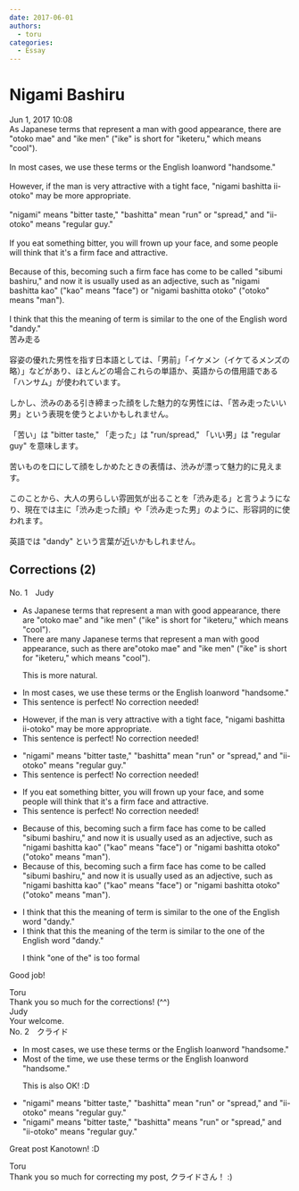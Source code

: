 ```yaml
---
date: 2017-06-01
authors:
  - toru
categories:
  - Essay
---
```


<h1 id="subject_show">Nigami Bashiru</h1>
<div class="date">Jun 1, 2017 10:08</div>
<div id="post"><div id="body_show_ori">
As Japanese terms that represent a man with good appearance, there are "otoko mae" and "ike men" ("ike" is short for "iketeru," which means "cool").<br/><br/>In most cases, we use these terms or the English loanword "handsome."<br/><br/>However, if the man is very attractive with a tight face, "nigami bashitta ii-otoko" may be more appropriate.<br/><br/>"nigami" means "bitter taste," "bashitta" mean "run" or "spread," and "ii-otoko" means "regular guy."<br/><br/>If you eat something bitter, you will frown up your face, and some people will think that it's a firm face and attractive.<br/><br/>Because of this, becoming such a firm face has come to be called "sibumi bashiru," and now it is usually used as an adjective, such as "nigami bashitta kao" ("kao" means "face") or "nigami bashitta otoko" ("otoko" means "man").<br/><br/>I think that this the meaning of term is similar to the one of the English word "dandy."
</div></div>

<!-- more -->

<div id="post_ja"><div id="body_show_mo">
苦み走る<br/><br/>容姿の優れた男性を指す日本語としては、「男前」「イケメン（イケてるメンズの略）」などがあり、ほとんどの場合これらの単語か、英語からの借用語である「ハンサム」が使われています。<br/><br/>しかし、渋みのある引き締まった顔をした魅力的な男性には、「苦み走ったいい男」という表現を使うとよいかもしれません。<br/><br/>「苦い」は "bitter taste," 「走った」は "run/spread," 「いい男」は "regular guy" を意味します。<br/><br/>苦いものを口にして顔をしかめたときの表情は、渋みが漂って魅力的に見えます。<br/><br/>このことから、大人の男らしい雰囲気が出ることを「渋み走る」と言うようになり、現在では主に「渋み走った顔」や「渋み走った男」のように、形容詞的に使われます。<br/><br/>英語では "dandy" という言葉が近いかもしれません。
</div></div>

## Corrections (2)
<div id="block"><div class="first_name"> No. 1　<span class="just_name">Judy</span></div><div id="block2">
<ul class="correction_field">
<li class="incorrect">As Japanese terms that represent a man with good appearance, there are "otoko mae" and "ike men" ("ike" is short for "iketeru," which means "cool").</li>
<li class="corrected correct">
<span class="f_blue">There are many</span> Japanese terms that represent a man with good appearance, <span class="f_blue">such as</span> <span class="sline">there are</span>"otoko mae" and "ike men" ("ike" is short for "iketeru," which means "cool").
<p class="correction_comment">This is more natural.</p>
</li>
</ul>
<ul class="correction_field">
<li class="incorrect">In most cases, we use these terms or the English loanword "handsome."</li>
<li class="corrected perfect">This sentence is perfect! No correction needed!</li>
</ul>
<ul class="correction_field">
<li class="incorrect">However, if the man is very attractive with a tight face, "nigami bashitta ii-otoko" may be more appropriate.</li>
<li class="corrected perfect">This sentence is perfect! No correction needed!</li>
</ul>
<ul class="correction_field">
<li class="incorrect">"nigami" means "bitter taste," "bashitta" mean "run" or "spread," and "ii-otoko" means "regular guy."</li>
<li class="corrected perfect">This sentence is perfect! No correction needed!</li>
</ul>
<ul class="correction_field">
<li class="incorrect">If you eat something bitter, you will frown up your face, and some people will think that it's a firm face and attractive.</li>
<li class="corrected perfect">This sentence is perfect! No correction needed!</li>
</ul>
<ul class="correction_field">
<li class="incorrect">Because of this, becoming such a firm face has come to be called "sibumi bashiru," and now it is usually used as an adjective, such as "nigami bashitta kao" ("kao" means "face") or "nigami bashitta otoko" ("otoko" means "man").</li>
<li class="corrected correct">
Because of this, <span class="sline">becoming</span> such a firm face has come to be called "sibumi bashiru," and now it is usually used as an adjective, such as "nigami bashitta kao" ("kao" means "face") or "nigami bashitta otoko" ("otoko" means "man").
</li>
</ul>
<ul class="correction_field">
<li class="incorrect">I think that this the meaning of term is similar to the one of the English word "dandy."</li>
<li class="corrected correct">
I think that <span class="sline">this</span> the meaning of <span class="f_blue">the</span> term is similar to the <span class="sline">one of the</span> English word "dandy."
<p class="correction_comment">I think "one of the" is too formal</p>
</li>
</ul>
<p class="comment_small">
 Good job!
</p>

</div><div class="name"><span class="just_name">Toru</span><br>
Thank you so much for the corrections! (^^)
</div>
<div class="name"><span class="just_name">Judy</span><br>
Your welcome.
</div>
</div>
<div id="block"><div class="first_name"> No. 2　<span class="just_name">クライド</span></div><div id="block2">
<ul class="correction_field">
<li class="incorrect">In most cases, we use these terms or the English loanword "handsome."</li>
<li class="corrected correct">
<span class="f_blue">Most of the time, </span>we use these terms or the English loanword "handsome."
<p class="correction_comment">This is also OK! :D</p>
</li>
</ul>
<ul class="correction_field">
<li class="incorrect">"nigami" means "bitter taste," "bashitta" mean "run" or "spread," and "ii-otoko" means "regular guy."</li>
<li class="corrected correct">
"nigami" means "bitter taste," "bashitta" mean<span class="f_red">s</span> "run" or "spread," and "ii-otoko" means "regular guy."
</li>
</ul>
<p class="comment_small">
 Great post Kanotown! :D
</p>

</div><div class="name"><span class="just_name">Toru</span><br>
Thank you so much for correcting my post, クライドさん！ :)
</div>
</div>
